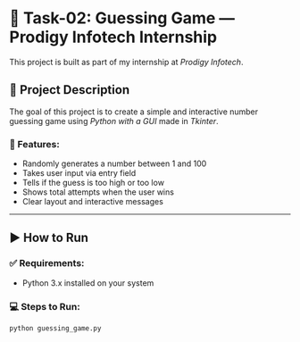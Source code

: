 # 🎯 Task-02: Guessing Game — Prodigy Infotech Internship

This project is built as part of my internship at *Prodigy Infotech*.

## 🧠 Project Description

The goal of this project is to create a simple and interactive number guessing game using *Python with a GUI* made in *Tkinter*.

### 🔹 Features:
- Randomly generates a number between 1 and 100
- Takes user input via entry field
- Tells if the guess is too high or too low
- Shows total attempts when the user wins
- Clear layout and interactive messages

---

## ▶️ How to Run

### ✅ Requirements:
- Python 3.x installed on your system

### 💻 Steps to Run:
```bash
python guessing_game.py

